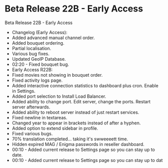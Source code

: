 # Beta Release 22B - Early Access
Beta Release 22B - Early Access

* Changelog (Early Access):
* Added advanced manual channel order.
* Added bouquet ordering.
* Partial localisation.
* Various bug fixes.
* Updated GeoIP Database.
* 02:20 - Fixed bouquet bug.
* Early Access R22B:
* Fixed movies not showing in bouquet order.
* Fixed activity logs page.
* Added interactive connection statistics to dashboard plus cron. Enable in Settings.
* Added port selection to Install Load Balancer.
* Added ability to change port. Edit server, change the ports. Restart server afterwards.
* Added ability to reboot server instead of just restart services.
* Fixed newline in textareas.
* Changed year to appear in brackets instead of after a hyphen.
* Added option to extend sidebar in profile.
* Fixed various bugs.
* 70% translation completed... taking it's swweeeett time.
* Hidden expired MAG / Enigma passwords in reseller dashboard.
* 00:10 - Added current release to Settings page so you can stay up to date.
* 00:10 - Added current release to Settings page so you can stay up to dat